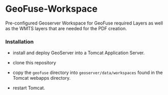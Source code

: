 # GeoFuse-Workspace
Pre-configured Geoserver Workspace for GeoFuse required Layers as well as the WMTS layers that are needed for the PDF creation.

### Installation

* install and deploy GeoServer into a Tomcat Application Server.

* clone this repository

* copy the `geofuse` directory into `geoserver/data/workspaces` found in the Tomcat webapps directory.

* restart Tomcat.

